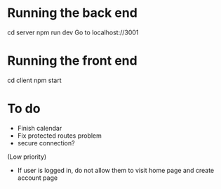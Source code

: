 # Running the back end

cd server
npm run dev
Go to localhost://3001

# Running the front end

cd client
npm start

# To do

- Finish calendar
- Fix protected routes problem
- secure connection?

(Low priority)

- If user is logged in, do not allow them to visit home page and create account page
